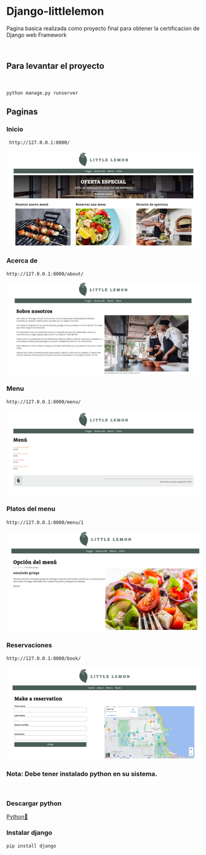 <h1>Django-littlelemon</h1>

<p>Pagina basica realizada como proyecto final para obtener la certificacion de Django web Framework</p>

<br/>
<h2> Para levantar el proyecto</h2>
<br/>


```
python manage.py runserver
```

<h2> Paginas </h2>
<h3>Inicio</h3>

```
 http://127.0.0.1:8000/
```

<img src="./imagenes_readme/home_readme.png"/>

<br/>
<h3>Acerca de</h3>

```
http://127.0.0.1:8000/about/
```

<img src="./imagenes_readme/about_readme.png"/>

<br/>
<h3>Menu</h3>

```
http://127.0.0.1:8000/menu/
```

<img src="./imagenes_readme/menu_readme.png"/>

<br/>
<h3>Platos del menu</h3>

```
http://127.0.0.1:8000/menu/1
```
<img src="./imagenes_readme/menu_food.png"/>

<br/>
<h3>Reservaciones</h3>

```
http://127.0.0.1:8000/book/
```

<img src="./imagenes_readme/book_reservation.png"/>


<h3>Nota: Debe tener instalado python en su sistema.</h3>
<br/>
<h3>Descargar python</h3>
<p><a href="https://www.python.org/downloads/">Python🐍</a></p>


<h3>Instalar django</h3>

```
pip install django
```